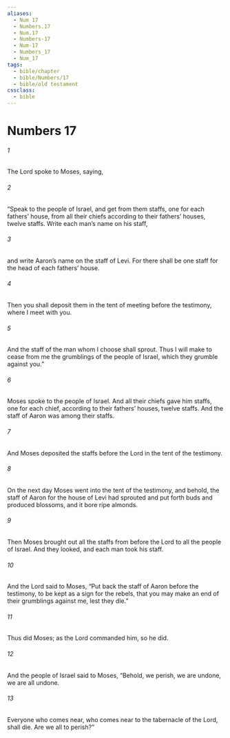 ```yaml
---
aliases:
  - Num 17
  - Numbers.17
  - Num.17
  - Numbers-17
  - Num-17
  - Numbers_17
  - Num_17
tags:
  - bible/chapter
  - bible/Numbers/17
  - bible/old testament
cssclass:
  - bible
---
```


# Numbers 17

###### 1
The Lord spoke to Moses, saying,
###### 2
“Speak to the people of Israel, and get from them staffs, one for each fathers’ house, from all their chiefs according to their fathers’ houses, twelve staffs. Write each man’s name on his staff,
###### 3
and write Aaron’s name on the staff of Levi. For there shall be one staff for the head of each fathers’ house.
###### 4
Then you shall deposit them in the tent of meeting before the testimony, where I meet with you.
###### 5
And the staff of the man whom I choose shall sprout. Thus I will make to cease from me the grumblings of the people of Israel, which they grumble against you.”
###### 6
Moses spoke to the people of Israel. And all their chiefs gave him staffs, one for each chief, according to their fathers’ houses, twelve staffs. And the staff of Aaron was among their staffs.
###### 7
And Moses deposited the staffs before the Lord in the tent of the testimony.
###### 8
On the next day Moses went into the tent of the testimony, and behold, the staff of Aaron for the house of Levi had sprouted and put forth buds and produced blossoms, and it bore ripe almonds.
###### 9
Then Moses brought out all the staffs from before the Lord to all the people of Israel. And they looked, and each man took his staff.
###### 10
And the Lord said to Moses, “Put back the staff of Aaron before the testimony, to be kept as a sign for the rebels, that you may make an end of their grumblings against me, lest they die.”
###### 11
Thus did Moses; as the Lord commanded him, so he did.
###### 12
And the people of Israel said to Moses, “Behold, we perish, we are undone, we are all undone.
###### 13
Everyone who comes near, who comes near to the tabernacle of the Lord, shall die. Are we all to perish?”


